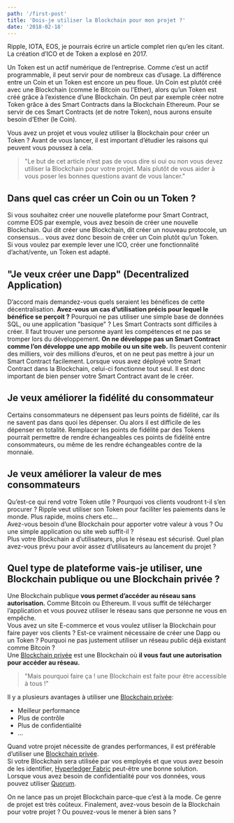 ```yaml
---
path: '/first-post'
title: 'Dois-je utiliser la Blockchain pour mon projet ?'
date: '2018-02-18'
---
```


Ripple, IOTA, EOS, je pourrais écrire un article complet rien qu’en les citant. La création d’ICO et de Token a explosé en 2017.

Un Token est un actif numérique de l’entreprise. Comme c’est un actif programmable, il peut servir pour de nombreux cas d’usage. La différence entre un Coin et un Token est encore un peu floue. Un Coin est plutôt créé avec une Blockchain (comme le Bitcoin ou l’Ether), alors qu’un Token est créé grâce à l’existence d’une Blockchain. On peut par exemple créer notre Token grâce à des Smart Contracts dans la Blockchain Ethereum. Pour se servir de ces Smart Contracts (et de notre Token), nous aurons ensuite besoin d’Ether (le Coin).

Vous avez un projet et vous voulez utiliser la Blockchain pour créer un Token ? Avant de vous lancer, il est important d’étudier les raisons qui peuvent vous poussez à cela.

> "Le but de cet article n’est pas de vous dire si oui ou non vous devez utiliser la Blockchain pour votre projet. Mais plutôt de vous aider à vous poser les bonnes questions avant de vous lancer."

## Dans quel cas créer un Coin ou un Token ?

Si vous souhaitez créer une nouvelle plateforme pour Smart Contract, comme EOS par exemple, vous avez besoin de créer une nouvelle Blockchain. Qui dit créer une Blockchain, dit créer un nouveau protocole, un consensus… vous avez donc besoin de créer un Coin plutôt qu’un Token.  
Si vous voulez par exemple lever une ICO, créer une fonctionnalité d’achat/vente, un Token est adapté.

## "Je veux créer une Dapp" (Decentralized Application)

D’accord mais demandez-vous quels seraient les bénéfices de cette décentralisation. **Avez-vous un cas d’utilisation précis pour lequel le bénéfice se perçoit ?**
Pourquoi ne pas utiliser une simple base de données SQL, ou une application "basique" ? Les Smart Contracts sont difficiles à créer. Il faut trouver une personne ayant les compétences et ne pas se tromper lors du développement. **On ne développe pas un Smart Contract comme l’on développe une app mobile ou un site web.** Ils peuvent contenir des milliers, voir des millions d’euros, et on ne peut pas mettre à jour un Smart Contract facilement. Lorsque vous avez déployé votre Smart Contract dans la Blockchain, celui-ci fonctionne tout seul. Il est donc important de bien penser votre Smart Contract avant de le créer.

## Je veux améliorer la fidélité du consommateur

Certains consommateurs ne dépensent pas leurs points de fidélité, car ils ne savent pas dans quoi les dépenser. Ou alors il est difficile de les dépenser en totalité. Remplacer les points de fidélité par des Tokens pourrait permettre de rendre échangeables ces points de fidélité entre consommateurs, ou même de les rendre échangeables contre de la monnaie.

## Je veux améliorer la valeur de mes consommateurs

Qu’est-ce qui rend votre Token utile ? Pourquoi vos clients voudront t-il s’en procurer ?
Ripple veut utiliser son Token pour faciliter les paiements dans le monde. Plus rapide, moins chers etc…  
Avez-vous besoin d’une Blockchain pour apporter votre valeur à vous ? Ou une simple application ou site web suffit-il ?  
Plus votre Blockchain a d’utilisateurs, plus le réseau est sécurisé. Quel plan avez-vous prévu pour avoir assez d’utilisateurs au lancement du projet ?

## Quel type de plateforme vais-je utiliser, une Blockchain publique ou une Blockchain privée ?

Une Blockchain publique **vous permet d’accéder au réseau sans autorisation.** Comme Bitcoin ou Ethereum. Il vous suffit de télécharger l’application et vous pouvez utiliser le réseau sans que personne ne vous en empêche.  
Vous avez un site E-commerce et vous voulez utiliser la Blockchain pour faire payer vos clients ? Est-ce vraiment nécessaire de créer une Dapp ou un Token ? Pourquoi ne pas justement utiliser un réseau public déjà existant comme Bitcoin ?  
Une <a href="http://antoinetesner.fr/public-private-blockchain/" target="_blank" rel="noopener" title="Différence blockchain privée publique">Blockchain privée</a> est une Blockchain où **il vous faut une autorisation pour accéder au réseau.**  

> "Mais pourquoi faire ça ! une Blockchain est faite pour être accessible à tous !"

Il y a plusieurs avantages à utiliser une <a href="http://antoinetesner.fr/public-private-blockchain/" target="_blank" rel="noopener" title="Avantages blockchain privée">Blockchain privée</a>:

- Meilleur performance
- Plus de contrôle
- Plus de confidentialité
- …

Quand votre projet nécessite de grandes performances, il est préférable d’utiliser une <a href="http://antoinetesner.fr/public-private-blockchain/" target="_blank" rel="noopener" title="Pourquoi utiliser une blockchain privée" >Blockchain privée</a>.  
Si votre Blockchain sera utilisée par vos employés et que vous avez besoin de les identifier, <a href="https://hyperledger.org/projects/fabric" target="_blank" rel="noopener nofollow" title="Hyperledger Fabric">Hyperledger Fabric</a> peut-être une bonne solution.  
Lorsque vous avez besoin de confidentialité pour vos données, vous pouvez utiliser <a href="https://www.jpmorgan.com/global/Quorum" target="_blank" rel="noopener nofollow" title="Blockchain Quorum">Quorum</a>.

On ne lance pas un projet Blockchain parce-que c’est à la mode. Ce genre de projet est très coûteux. Finalement, avez-vous besoin de la Blockchain pour votre projet ? Ou pouvez-vous le mener à bien sans ?
